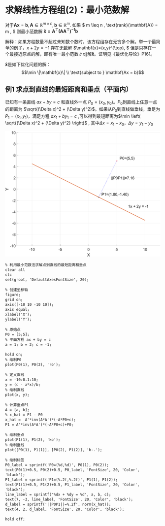 # 求解线性方程组(2)：最小范数解
对于$\mathbf{A}\mathbf{x} = \mathbf{b}, \mathbf{A} \in \mathbb{R}^{m \times n}, \mathbf{b} \in \mathbb{R}^m.$
如果 $ m \leq n , \text{rank}(\mathbf{A}) = m , $ 则最小范数解 $\mathbf{\hat{x} = A^{\top} (AA^{\top})^{-1} b}$

解释：如果方程数量不超过未知数个数时，该方程组存在无穷多个解。举一个最简单的例子，$x + 2y = -1$ 存在无数解 $\mathbf{x}=(x,y)^{\top}, $ 但是只存在一个最接近原点的解，即有唯一最小范数$\|x\|$解$\mathbf{\hat{x}}$。证明见《最优化导论》P161。

$\mathbf{\hat{x}}$是如下优化问题的解：
$$\min \|\mathbf{x}\| \\ 
\text{subject to } \mathbf{Ax = b}$$

## 例1 求点到直线的最短距离和垂点（平面内）
已知有一条直线 $ax + by = c$ 和直线外一点 $P_0=(x_0,y_0)$。$P_0$到直线上任意一点的距离为 $\sqrt{(\Delta x)^2 + (\Delta y)^2}$。如果从$P_0$到直线做垂线，垂足为$P_1=(x_1, y_1)$，满足方程 $ax_1 + by_1 = c$ ,可以得到最短距离为$\min \left( \sqrt{(\Delta x)^2 + (\Delta y)^2} \right)$ , 其中$\Delta x = x_1 - x_0$，$\Delta y = y_1 - y_0$


![img0](./img/MinimumNormSolution_2d.png)

```
% 利用最小范数法求解点到直线的最短距离和垂点
clear all
clc
set(groot, 'DefaultAxesFontSize', 20);

% 创建坐标轴
figure;
grid on;
axis([-10 10 -10 10]);
axis equal;
xlabel('X');
ylabel('Y');

% 原始点
P0 = [5;5];
% 平面方程 ax + by = c
a = 1; b = 2; c = -1;

hold on;
% 绘制P0
plot(P0(1), P0(2), 'ro');

% 定义直线
x = -10:0.1:10;
y = (c - a*x)/b;
% 绘制直线
plot(x, y);

% 计算垂点P1
A = [a, b];
% x_hat = P1 - P0
x_hat =  A'*inv(A*A')*(-A*P0+c);
P1 = A'*inv(A*A')*(-A*P0+c)+P0;

% 绘制垂点
plot(P1(1), P1(2), 'ko');
% 绘制垂线
plot([P0(1), P1(1)], [P0(2), P1(2)], 'b-.');

% 绘制标签
P0_label = sprintf('P0=(%d,%d)', P0(1), P0(2));
text(P0(1)+0.5, P0(2)+0.5, P0_label, 'FontSize', 20, 'Color', 'black');
P1_label = sprintf('P1=(%.2f,%.2f)', P1(1), P1(2));
text(P1(1)+0.5, P1(2)+0.5, P1_label, 'FontSize', 20, 'Color', 'black');
line_label = sprintf('%dx + %dy = %d', a, b, c);
text(7, -3, line_label, 'FontSize', 20, 'Color', 'black');
d_label = sprintf('||P0P1||=%.2f', norm(x_hat));
text(4, 2, d_label, 'FontSize', 20, 'Color', 'black');

hold off;
```
